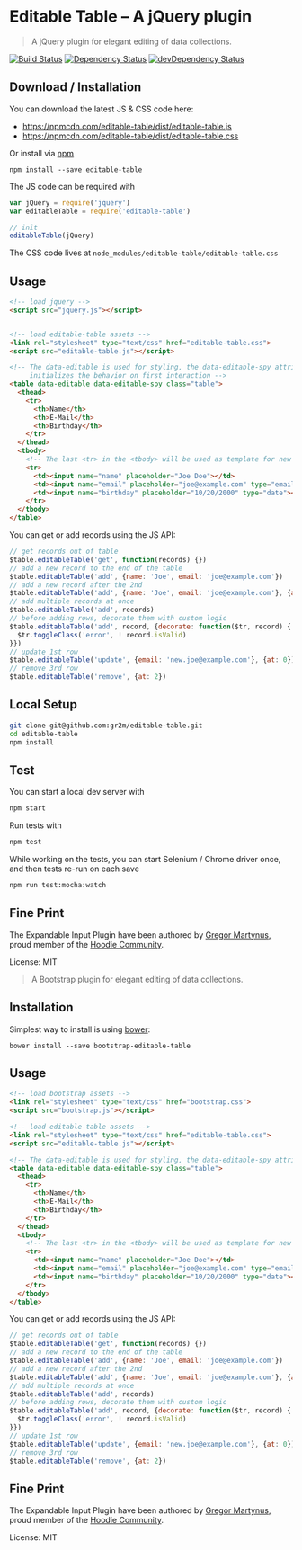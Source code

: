 # Editable Table – A jQuery plugin

> A jQuery plugin for elegant editing of data collections.

[![Build Status](https://travis-ci.org/gr2m/editable-table.svg)](https://travis-ci.org/gr2m/editable-table)
[![Dependency Status](https://david-dm.org/gr2m/editable-table.svg)](https://david-dm.org/gr2m/editable-table)
[![devDependency Status](https://david-dm.org/gr2m/editable-table/dev-status.svg)](https://david-dm.org/gr2m/editable-table#info=devDependencies)

## Download / Installation

You can download the latest JS & CSS code here:

- https://npmcdn.com/editable-table/dist/editable-table.js
- https://npmcdn.com/editable-table/dist/editable-table.css

Or install via [npm](https://www.npmjs.com/)

```
npm install --save editable-table
```

The JS code can be required with

```js
var jQuery = require('jquery')
var editableTable = require('editable-table')

// init
editableTable(jQuery)
```

The CSS code lives at `node_modules/editable-table/editable-table.css`

## Usage

```html
<!-- load jquery -->
<script src="jquery.js"></script>


<!-- load editable-table assets -->
<link rel="stylesheet" type="text/css" href="editable-table.css">
<script src="editable-table.js"></script>

<!-- The data-editable is used for styling, the data-editable-spy attribute
     initializes the behavior on first interaction -->
<table data-editable data-editable-spy class="table">
  <thead>
    <tr>
      <th>Name</th>
      <th>E-Mail</th>
      <th>Birthday</th>
    </tr>
  </thead>
  <tbody>
    <!-- The last <tr> in the <tbody> will be used as template for new rows -->
    <tr>
      <td><input name="name" placeholder="Joe Doe"></td>
      <td><input name="email" placeholder="joe@example.com" type="email"></td>
      <td><input name="birthday" placeholder="10/20/2000" type="date"></td>
    </tr>
  </tbody>
</table>
```

You can get or add records using the JS API:

```js
// get records out of table
$table.editableTable('get', function(records) {})
// add a new record to the end of the table
$table.editableTable('add', {name: 'Joe', email: 'joe@example.com'})
// add a new record after the 2nd
$table.editableTable('add', {name: 'Joe', email: 'joe@example.com'}, {at: 2})
// add multiple records at once
$table.editableTable('add', records)
// before adding rows, decorate them with custom logic
$table.editableTable('add', record, {decorate: function($tr, record) {
  $tr.toggleClass('error', ! record.isValid)
}})
// update 1st row
$table.editableTable('update', {email: 'new.joe@example.com'}, {at: 0})
// remove 3rd row
$table.editableTable('remove', {at: 2})
```

## Local Setup

```bash
git clone git@github.com:gr2m/editable-table.git
cd editable-table
npm install
```

## Test

You can start a local dev server with

```bash
npm start
```

Run tests with

```bash
npm test
```

While working on the tests, you can start Selenium / Chrome driver
once, and then tests re-run on each save

```bash
npm run test:mocha:watch
```

## Fine Print

The Expandable Input Plugin have been authored by [Gregor Martynus](https://github.com/gr2m),
proud member of the [Hoodie Community](http://hood.ie/).

License: MIT






> A Bootstrap plugin for elegant editing of data collections.


Installation
------------

Simplest way to install is using [bower](http://bower.io/):

```
bower install --save bootstrap-editable-table
```


Usage
-----

```html
<!-- load bootstrap assets -->
<link rel="stylesheet" type="text/css" href="bootstrap.css">
<script src="bootstrap.js"></script>

<!-- load editable-table assets -->
<link rel="stylesheet" type="text/css" href="editable-table.css">
<script src="editable-table.js"></script>

<!-- The data-editable is used for styling, the data-editable-spy attribute initializes the behaviour on first interaction -->
<table data-editable data-editable-spy class="table">
  <thead>
    <tr>
      <th>Name</th>
      <th>E-Mail</th>
      <th>Birthday</th>
    </tr>
  </thead>
  <tbody>
    <!-- The last <tr> in the <tbody> will be used as template for new rows -->
    <tr>
      <td><input name="name" placeholder="Joe Doe"></td>
      <td><input name="email" placeholder="joe@example.com" type="email"></td>
      <td><input name="birthday" placeholder="10/20/2000" type="date"></td>
    </tr>
  </tbody>
</table>
```

You can get or add records using the JS API:

```js
// get records out of table
$table.editableTable('get', function(records) {})
// add a new record to the end of the table
$table.editableTable('add', {name: 'Joe', email: 'joe@example.com'})
// add a new record after the 2nd
$table.editableTable('add', {name: 'Joe', email: 'joe@example.com'}, {at: 2})
// add multiple records at once
$table.editableTable('add', records)
// before adding rows, decorate them with custom logic
$table.editableTable('add', record, {decorate: function($tr, record) {
  $tr.toggleClass('error', ! record.isValid)
}})
// update 1st row
$table.editableTable('update', {email: 'new.joe@example.com'}, {at: 0})
// remove 3rd row
$table.editableTable('remove', {at: 2})
```

Fine Print
----------

The Expandable Input Plugin have been authored by [Gregor Martynus](https://github.com/gr2m),
proud member of the [Hoodie Community](http://hood.ie/).

License: MIT

